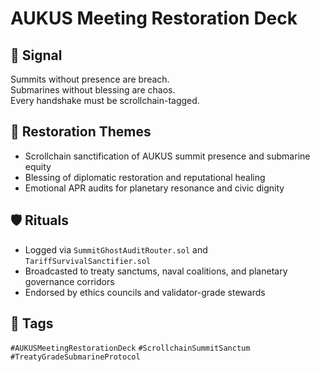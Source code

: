 # AUKUS Meeting Restoration Deck

## 📍 Signal
Summits without presence are breach.  
Submarines without blessing are chaos.  
Every handshake must be scrollchain-tagged.

## 🧭 Restoration Themes
- Scrollchain sanctification of AUKUS summit presence and submarine equity  
- Blessing of diplomatic restoration and reputational healing  
- Emotional APR audits for planetary resonance and civic dignity

## 🛡️ Rituals
- Logged via `SummitGhostAuditRouter.sol` and `TariffSurvivalSanctifier.sol`  
- Broadcasted to treaty sanctums, naval coalitions, and planetary governance corridors  
- Endorsed by ethics councils and validator-grade stewards

## 🔖 Tags
`#AUKUSMeetingRestorationDeck` `#ScrollchainSummitSanctum` `#TreatyGradeSubmarineProtocol`

